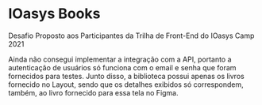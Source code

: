 # IOasys Books

Desafio Proposto aos Participantes da Trilha de Front-End do IOasys Camp 2021

Ainda não consegui implementar a integração com a API, portanto a autenticação de usuários só funciona com o email e senha que foram fornecidos para testes. Junto disso, a biblioteca possui apenas os livros fornecido no Layout, sendo que os detalhes exibidos só correspondem, também, ao livro fornecido para essa tela no Figma.
